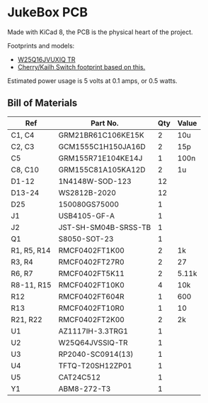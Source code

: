 # JukeBox PCB
Made with KiCad 8, the PCB is the physical heart of the project.

Footprints and models:
- [W25Q16JVUXIQ TR](https://www.digikey.com/en/products/detail/winbond-electronics/W25Q16JVUXIQ-TR/15182017)
- [Cherry/Kailh Switch footprint based on this.](https://github.com/luke-schutt/Pi5Keyboard/blob/main/Pi5-pcb/Pi5Footprints.pretty/Low%20Profile%20GC%20plus%20MX.kicad_mod)

Estimated power usage is 5 volts at 0.1 amps, or 0.5 watts.

## Bill of Materials
| Ref         | Part No.             | Qty | Value |
|-------------|----------------------|-----|-------|
| C1, C4      | GRM21BR61C106KE15K   | 2   | 10u   |
| C2, C3      | GCM1555C1H150JA16D   | 2   | 15p   |
| C5          | GRM155R71E104KE14J   | 1   | 100n  |
| C8, C10     | GRM155C81A105KA12D   | 2   | 1u    |
| D1-12       | 1N4148W-SOD-123      | 12  |       |
| D13-24      | WS2812B-2020         | 12  |       |
| D25         | 150080GS75000        | 1   |       |
| J1          | USB4105-GF-A         | 1   |       |
| J2          | JST-SH-SM04B-SRSS-TB | 1   |       |
| Q1          | S8050-SOT-23         | 1   |       |
| R1, R5, R14 | RMCF0402FT1K00       | 2   | 1k    |
| R3, R4      | RMCF0402FT27R0       | 2   | 27    |
| R6, R7      | RMCF0402FT5K11       | 2   | 5.11k |
| R8-11, R15  | RMCF0402FT10K0       | 4   | 10k   |
| R12         | RMCF0402FT604R       | 1   | 600   |
| R13         | RMCF0402FT10R0       | 1   | 10    |
| R21, R22    | RMCF0402FT2K00       | 2   | 2k    |
| U1          | AZ1117IH-3.3TRG1     | 1   |       |
| U2          | W25Q64JVSSIQ-TR      | 1   |       |
| U3          | RP2040-SC0914(13)    | 1   |       |
| U4          | TFTQ-T20SH12ZP01     | 1   |       |
| U5          | CAT24C512            | 1   |       |
| Y1          | ABM8-272-T3          | 1   |       |
